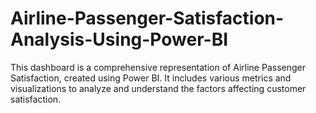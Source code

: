 # Airline-Passenger-Satisfaction-Analysis-Using-Power-BI
This dashboard is a comprehensive representation of Airline Passenger Satisfaction, created using Power BI. It includes various metrics and visualizations to analyze and understand the factors affecting customer satisfaction.
